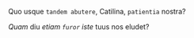 Quo usque `tandem abutere`, Catilina, `patientia` nostra?

*Quam* diu *etiam `furor` iste* tuus nos eludet?